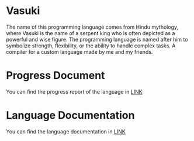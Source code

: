 # Vasuki
The name of this programming language comes from Hindu mythology, where Vasuki is the name of a serpent king who is often depicted as a powerful and wise figure. The programming language is named after him to symbolize strength, flexibility, or the ability to handle complex tasks. 
A compiler for a custom language made by me and my friends.

# Progress Document

You can find the progress report of the language in [LINK](https://docs.google.com/document/d/1IfdYG_d9fDoKAxHU1nXWp-OIY0At7oO7m4YMaaG_kgQ/edit?usp=sharing)

# Language Documentation

You can find the language documentation in [LINK](https://docs.google.com/document/d/1Ga9EkjFofLhM-mVdZ_P_Owb6WKDFLAVpJ5t0j1nVJPw/edit?usp=sharing)

